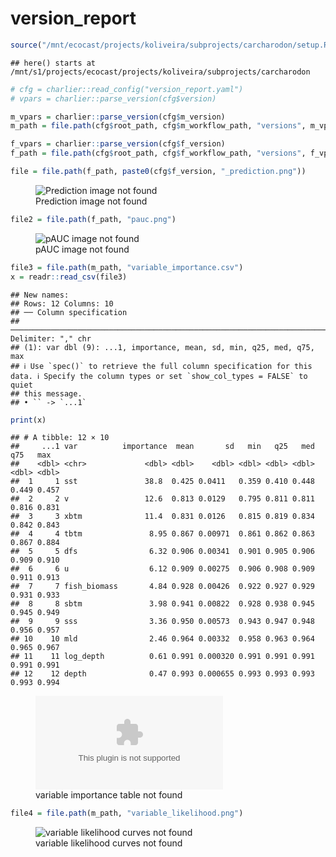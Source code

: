 version_report
================

``` r
source("/mnt/ecocast/projects/koliveira/subprojects/carcharodon/setup.R")
```

    ## here() starts at /mnt/s1/projects/ecocast/projects/koliveira/subprojects/carcharodon

``` r
# cfg = charlier::read_config("version_report.yaml")
# vpars = charlier::parse_version(cfg$version)

m_vpars = charlier::parse_version(cfg$m_version)
m_path = file.path(cfg$root_path, cfg$m_workflow_path, "versions", m_vpars[["major"]], m_vpars[["minor"]], cfg$m_version)

f_vpars = charlier::parse_version(cfg$f_version)
f_path = file.path(cfg$root_path, cfg$f_workflow_path, "versions", f_vpars[["major"]], f_vpars[["minor"]], cfg$f_version)
```

``` r
file = file.path(f_path, paste0(cfg$f_version, "_prediction.png"))
```

<figure>
<img
src="/mnt/s1/projects/ecocast/projects/koliveira/subprojects/carcharodon//workflows/forecast_workflow/versions/v01/000/v01.000.12/v01.000.12_prediction.png"
alt="Prediction image not found" />
<figcaption aria-hidden="true">Prediction image not found</figcaption>
</figure>

``` r
file2 = file.path(f_path, "pauc.png")
```

<figure>
<img
src="/mnt/s1/projects/ecocast/projects/koliveira/subprojects/carcharodon//workflows/forecast_workflow/versions/v01/000/v01.000.12/pauc.png"
alt="pAUC image not found" />
<figcaption aria-hidden="true">pAUC image not found</figcaption>
</figure>

``` r
file3 = file.path(m_path, "variable_importance.csv")
x = readr::read_csv(file3)
```

    ## New names:
    ## Rows: 12 Columns: 10
    ## ── Column specification
    ## ──────────────────────────────────────────────────────────────────────────────────────────────────────────────────────── Delimiter: "," chr
    ## (1): var dbl (9): ...1, importance, mean, sd, min, q25, med, q75, max
    ## ℹ Use `spec()` to retrieve the full column specification for this data. ℹ Specify the column types or set `show_col_types = FALSE` to quiet
    ## this message.
    ## • `` -> `...1`

``` r
print(x)
```

    ## # A tibble: 12 × 10
    ##     ...1 var          importance  mean       sd   min   q25   med   q75   max
    ##    <dbl> <chr>             <dbl> <dbl>    <dbl> <dbl> <dbl> <dbl> <dbl> <dbl>
    ##  1     1 sst               38.8  0.425 0.0411   0.359 0.410 0.448 0.449 0.457
    ##  2     2 v                 12.6  0.813 0.0129   0.795 0.811 0.811 0.816 0.831
    ##  3     3 xbtm              11.4  0.831 0.0126   0.815 0.819 0.834 0.842 0.843
    ##  4     4 tbtm               8.95 0.867 0.00971  0.861 0.862 0.863 0.867 0.884
    ##  5     5 dfs                6.32 0.906 0.00341  0.901 0.905 0.906 0.909 0.910
    ##  6     6 u                  6.12 0.909 0.00275  0.906 0.908 0.909 0.911 0.913
    ##  7     7 fish_biomass       4.84 0.928 0.00426  0.922 0.927 0.929 0.931 0.933
    ##  8     8 sbtm               3.98 0.941 0.00822  0.928 0.938 0.945 0.945 0.949
    ##  9     9 sss                3.36 0.950 0.00573  0.943 0.947 0.948 0.956 0.957
    ## 10    10 mld                2.46 0.964 0.00332  0.958 0.963 0.964 0.965 0.967
    ## 11    11 log_depth          0.61 0.991 0.000320 0.991 0.991 0.991 0.991 0.991
    ## 12    12 depth              0.47 0.993 0.000655 0.993 0.993 0.993 0.993 0.994

<figure>
<embed
src="/mnt/s1/projects/ecocast/projects/koliveira/subprojects/carcharodon//workflows/modeling_workflow/versions/v01/000/v01.000.12/variable_importance.csv" />
<figcaption aria-hidden="true">variable importance table not
found</figcaption>
</figure>

``` r
file4 = file.path(m_path, "variable_likelihood.png")
```

<figure>
<img
src="/mnt/s1/projects/ecocast/projects/koliveira/subprojects/carcharodon//workflows/modeling_workflow/versions/v01/000/v01.000.12/variable_likelihood.png"
alt="variable likelihood curves not found" />
<figcaption aria-hidden="true">variable likelihood curves not
found</figcaption>
</figure>
